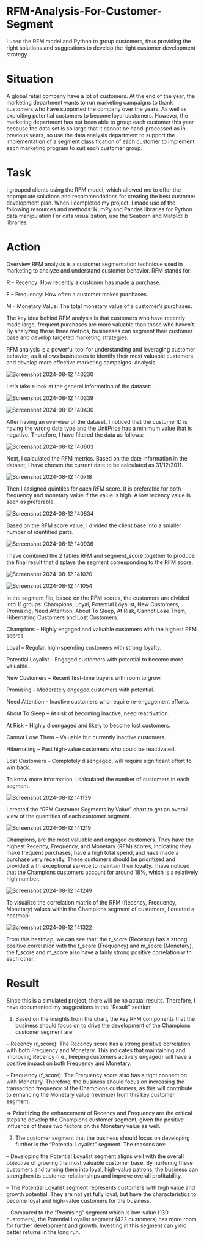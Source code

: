 # RFM-Analysis-For-Customer-Segment
I used the RFM model and Python to group customers, thus providing the right solutions and suggestions to develop the right customer development strategy.
# Situation
A global retail company have a lot of customers. At the end of the year, the marketing department wants to run marketing campaigns to thank customers who have supported the company over the years. As well as exploiting potential customers to become loyal customers. However, the marketing department has not been able to group each customer this year because the data set is so large that it cannot be hand-processed as in previous years, so use the data analysis department to support the implementation of a segment classification of each customer to implement each marketing program to suit each customer group.
# Task
I grouped clients using the RFM model, which allowed me to offer the appropriate solutions and recommendations for creating the best customer development plan.
When I completed my project, I made use of the following resources and methods:
NumPy and Pandas libraries for Python data manipulation
For data visualization, use the Seaborn and Matplotlib libraries.
# Action
Overview
RFM analysis is a customer segmentation technique used in marketing to analyze and understand customer behavior. RFM stands for:

R – Recency: How recently a customer has made a purchase.

F – Frequency: How often a customer makes purchases.

M – Monetary Value: The total monetary value of a customer’s purchases.

The key idea behind RFM analysis is that customers who have recently made large, frequent purchases are more valuable than those who haven’t. By analyzing these three metrics, businesses can segment their customer base and develop targeted marketing strategies.

RFM analysis is a powerful tool for understanding and leveraging customer behavior, as it allows businesses to identify their most valuable customers and develop more effective marketing campaigns.
Analysis

![Screenshot 2024-08-12 140230](https://github.com/user-attachments/assets/76306266-c8f6-4595-b412-b57f0a4a1413)

Let’s take a look at the general information of the dataset:

![Screenshot 2024-08-12 140339](https://github.com/user-attachments/assets/0002ef8d-ac0f-4603-aa02-0bfcf1e107d6)

![Screenshot 2024-08-12 140430](https://github.com/user-attachments/assets/557aea94-a02a-42b9-876f-3d40dbd822e6)

After having an overview of the dataset, I noticed that the customerID is having the wrong data type and the UnitPrice has a minimum value that is negative. Therefore, I have filtered the data as follows:

![Screenshot 2024-08-12 140603](https://github.com/user-attachments/assets/2d396dfd-6a0d-4566-979e-fb0b62364322)

Next, I calculated the RFM metrics. Based on the date information in the dataset, I have chosen the current date to be calculated as 31/12/2011.

![Screenshot 2024-08-12 140718](https://github.com/user-attachments/assets/c2dc7bf6-48cb-4940-95a7-dd8213107d57)

Then I assigned quintiles for each RFM score. It is preferable for both frequency and monetary value if the value is high. A low recency value is seen as preferable.

![Screenshot 2024-08-12 140834](https://github.com/user-attachments/assets/515d1923-aeb1-4ef4-8214-b49efc36b9ef)

Based on the RFM score value, I divided the client base into a smaller number of identified parts.

![Screenshot 2024-08-12 140936](https://github.com/user-attachments/assets/f38cde28-153d-4816-8010-e7d1c6152633)

I have combined the 2 tables RFM and segment_score together to produce the final result that displays the segment corresponding to the RFM score.

![Screenshot 2024-08-12 141020](https://github.com/user-attachments/assets/3c0fd8fd-331a-4e86-b806-4c19677facd0)

![Screenshot 2024-08-12 141054](https://github.com/user-attachments/assets/5a1cd46b-8f9d-4529-b8ea-f105ba81fd71)

In the segment file, based on the RFM scores, the customers are divided into 11 groups: Champions, Loyal, Potential Loyalist, New Customers, Promising, Need Attention, About To Sleep, At Risk, Cannot Lose Them, Hibernating Customers and Lost Customers.

Champions – Highly engaged and valuable customers with the highest RFM scores.

Loyal – Regular, high-spending customers with strong loyalty.

Potential Loyalist – Engaged customers with potential to become more valuable.

New Customers – Recent first-time buyers with room to grow.

Promising – Moderately engaged customers with potential.

Need Attention – Inactive customers who require re-engagement efforts.

About To Sleep – At risk of becoming inactive, need reactivation.

At Risk – Highly disengaged and likely to become lost customers.

Cannot Lose Them – Valuable but currently inactive customers.

Hibernating – Past high-value customers who could be reactivated.

Lost Customers – Completely disengaged, will require significant effort to win back.

To know more information, I calculated the number of customers in each segment.

![Screenshot 2024-08-12 141139](https://github.com/user-attachments/assets/18109eab-60a3-493c-abba-f2e6449b5ef5)

I created the “RFM Customer Segments by Value” chart to get an overall view of the quantities of each customer segment.

![Screenshot 2024-08-12 141219](https://github.com/user-attachments/assets/c724e9b1-52dc-4d5e-84b5-c715233b5626)

Champions, are the most valuable and engaged customers. They have the highest Recency, Frequency, and Monetary (RFM) scores, indicating they make frequent purchases, have a high total spend, and have made a purchase very recently. These customers should be prioritized and provided with exceptional service to maintain their loyalty. I have noticed that the Champions customers account for around 18%, which is a relatively high number.

![Screenshot 2024-08-12 141249](https://github.com/user-attachments/assets/34c8f880-b29f-4c1d-a15b-fba10ef86a7e)

To visualize the correlation matrix of the RFM (Recency, Frequency, Monetary) values within the Champions segment of customers, I created a heatmap:

![Screenshot 2024-08-12 141322](https://github.com/user-attachments/assets/2f507d17-7bb2-4eec-af62-274794c7c6db)

From this heatmap, we can see that: the r_score (Recency) has a strong positive correlation with the f_score (Frequency) and m_score (Monetary), the f_score and m_score also have a fairly strong positive correlation with each other.

# Result
Since this is a simulated project, there will be no actual results. Therefore, I have documented my suggestions in the “Result” section:

1. Based on the insights from the chart, the key RFM components that the business should focus on to drive the development of the Champions customer segment are:

– Recency (r_score): The Recency score has a strong positive correlation with both Frequency and Monetary. This indicates that maintaining and improving Recency (i.e., keeping customers actively engaged) will have a positive impact on both Frequency and Monetary.

– Frequency (f_score): The Frequency score also has a tight connection with Monetary. Therefore, the business should focus on increasing the transaction frequency of the Champions customers, as this will contribute to enhancing the Monetary value (revenue) from this key customer segment.

=> Prioritizing the enhancement of Recency and Frequency are the critical steps to develop the Champions customer segment, given the positive influence of these two factors on the Monetary value as well.

2. The customer segment that the business should focus on developing further is the “Potential Loyalist” segment. The reasons are:

– Developing the Potential Loyalist segment aligns well with the overall objective of growing the most valuable customer base. By nurturing these customers and turning them into loyal, high-value patrons, the business can strengthen its customer relationships and improve overall profitability.

– The Potential Loyalist segment represents customers with high value and growth potential. They are not yet fully loyal, but have the characteristics to become loyal and high-value customers for the business.

– Compared to the “Promising” segment which is low-value (130 customers), the Potential Loyalist segment (422 customers) has more room for further development and growth. Investing in this segment can yield better returns in the long run.











